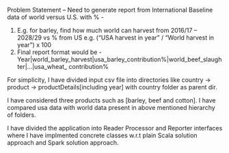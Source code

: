 
Problem Statement –
Need to generate report from International Baseline data of world versus U.S. with % -
1. E.g. for barley, find how much world can harvest from 2016/17 – 2028/29 vs % from US e.g. (“USA harvest in year” / “World harvest in year”) x 100
2. Final report format would be - Year|world_barley_harvest|usa_barley_contribution%|world_beef_slaughter|...|usa_wheat_ contribution%


For simplicity, I have divided input csv file into directories like  country -> product -> productDetails[including year]
with country folder as parent dir.

I have considered three products such as [barley, beef and cotton].
I have compared usa data with world data present in above mentioned hierarchy of folders.

I have divided the application into Reader Processor and Reporter interfaces where I have implmented concrete classes w.r.t plain Scala solution
approach and Spark solution approach.